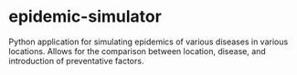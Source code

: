 # epidemic-simulator
Python application for simulating epidemics of various diseases in various locations. Allows for the comparison between location, disease, and introduction of preventative factors.
